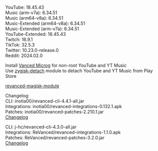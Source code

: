 YouTube: 18.45.43  
Music (arm-v7a): 6.34.51  
Music (arm64-v8a): 6.34.51  
Music-Extended (arm64-v8a): 6.34.51  
Music-Extended (arm-v7a): 6.34.51  
YouTube-Extended: 18.45.43  
Twitch: 16.9.1  
TikTok: 32.5.3  
Twitter: 10.23.0-release.0  
Reddit: 2024.02.0  

Install [Vanced Microg](https://github.com/TeamVanced/VancedMicroG/releases) for non-root YouTube and YT Music  
Use [zygisk-detach](https://github.com/j-hc/zygisk-detach) module to detach YouTube and YT Music from Play Store  

[revanced-magisk-module](https://github.com/j-hc/revanced-magisk-module)  

Changelog:  
CLI: inotia00/revanced-cli-4.4.1-all.jar  
Integrations: inotia00/revanced-integrations-0.132.1.apk  
Patches: inotia00/revanced-patches-2.210.1.jar  
[Changelog](https://github.com/inotia00/revanced-patches/releases/tag/v2.210.1)

CLI: j-hc/revanced-cli-4.3.0-all.jar  
Integrations: ReVanced/revanced-integrations-1.1.0.apk  
Patches: ReVanced/revanced-patches-3.2.0.jar  
[Changelog](https://github.com/ReVanced/revanced-patches/releases/tag/v3.2.0)  
